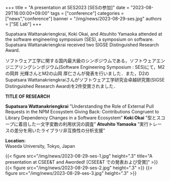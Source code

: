 +++
title = "A presentation at SES2023 [SESの参加]"
date = "2023-08-29T16:00:00+09:00"
tags = ["conference"]
categories = ["news","conference"]
banner = "/img/news/2023-08-29-ses.jpg"
authors = ["SE Lab"]
+++

Supatsara Wattanakriengkrai, Koki Okai, and Atsuhito Yamaoka attended at the software engineering symposium (SES), a symposium on software. Supatsara Wattanakriengkrai received two SIGSE Distinguished Research Award.

ソフトウェア工学に関する国内最大級のシンポジウムである，ソフトウェアエンジニアリングシンポジウム(Software Engineering Symposium : SES)にて，M2の岡井 光輝さんとM2の山岡 厚仁さんが発表を行いました．また，D2のSupatsara Wattanakriengkraiさんがソフトウェア工学研究会卓越研究賞(SIGSE Distinguished Research Award)を2件受賞されました．


**TITLE OF RESEARCH**

**Supatsara Wattanakriengkrai**
”Understanding the Role of External Pull Requests in the NPM Ecosystem  Giving Back: Contributions Congruent to Library Dependency Changes in a Software Ecosystem”
**Koki Okai** 
”型とスコープに着目した一文字変数の利用状況の調査”
**Atsuhito Yamaoka**
”実行トレースの差分を用いたライブラリ非互換性の分析支援”


**Location:** <br>
Waseda University, Tokyo, Japan

{{< figure src="/img/news/2023-08-29-ses-1.jpg" height=".3" title="A presentation at CSEE&T and Aworded! [CSEE&T での発表および受賞]" >}}
{{< figure src="/img/news/2023-08-29-ses-2.jpg" height=".3" >}}
{{< figure src="/img/news/2023-08-29-ses-3.jpg" height=".3" >}}
